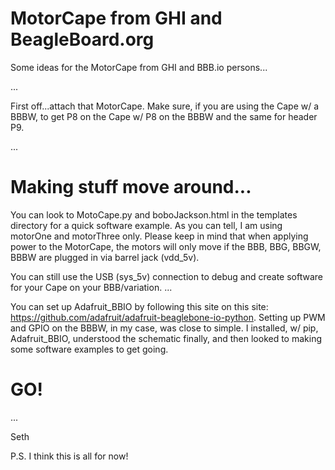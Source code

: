 # MotorCape from GHI and BeagleBoard.org

Some ideas for the MotorCape from GHI and BBB.io persons...

...

First off...attach that MotorCape. Make sure, if you are using the Cape w/ a BBBW, to get P8 on the Cape w/ P8 on the BBBW and the same for header P9. 

...

# Making stuff move around...

You can look to MotoCape.py and boboJackson.html in the templates directory for a quick software example. As you can tell, I am using motorOne and motorThree only. 
Please keep in mind that when applying power to the MotorCape, the motors will only move if the BBB, BBG, BBGW, BBBW are plugged in via barrel jack (vdd_5v).

You can still use the USB (sys_5v) connection to debug and create software for your Cape on your BBB/variation.
...

You can set up Adafruit_BBIO by following this site on this site: https://github.com/adafruit/adafruit-beaglebone-io-python. Setting up PWM and GPIO on the BBBW, in my case, was close to simple. 
I installed, w/ pip, Adafruit_BBIO, understood the schematic finally, and then looked to making some software examples to get going.

# GO!

...



Seth

P.S. I think this is all for now!
